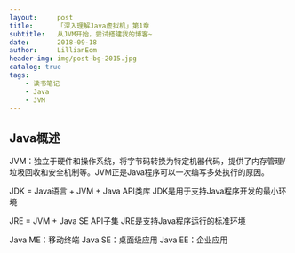 ```yaml
---
layout:     post
title:      「深入理解Java虚拟机」第1章
subtitle:   从JVM开始，尝试搭建我的博客~
date:       2018-09-18
author:     LillianEom
header-img: img/post-bg-2015.jpg
catalog: true
tags:
    - 读书笔记
    - Java
    - JVM
---
```


## Java概述
JVM：独立于硬件和操作系统，将字节码转换为特定机器代码，提供了内存管理/垃圾回收和安全机制等。JVM正是Java程序可以一次编写多处执行的原因。

JDK = Java语言 + JVM + Java API类库
JDK是用于支持Java程序开发的最小环境

JRE = JVM + Java SE API子集
JRE是支持Java程序运行的标准环境

Java ME：移动终端
Java SE：桌面级应用
Java EE：企业应用




